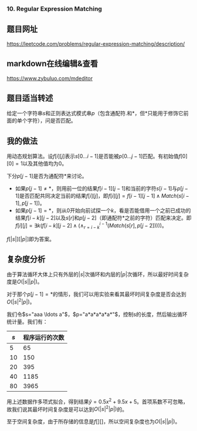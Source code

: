 ###  10. Regular Expression Matching

## 题目网址
https://leetcode.com/problems/regular-expression-matching/description/
## markdown在线编辑&查看
https://www.zybuluo.com/mdeditor
## 题目适当转述
给定一个字符串$s$和正则表达式模式串$p$（包含通配符.和\*，但\*只能用于修饰它前面的单个字符），问是否匹配。

## 我的做法
用动态规划算法。设$f[i][j]$表示$s[0 \ldots i-1]$是否能被$p[0 \ldots j-1]$匹配。有初始值$f[0][0]=1$以及其他值均为$0$。

下分$p[j-1]$是否为通配符\*来讨论。

* 如果$p[j-1]\neq*$，则用前一位的结果$f[i-1][j-1]$和当前的字符$s[i-1]$与$p[j-1]$是否匹配共同决定当前的结果$f[i][j]$，即$f[i][j]=f[i-1][j-1] \land Match(s[i-1],p[j-1])$。
* 如果$p[j-1]=*$，则从$0$开始向前试探一个$k$，看是否能借用一个之前已成功的结果$f[i-k][j-2]$以及$s[r]$和$p[j-2]$（即通配符$*$之前的字符）匹配来决定。即$f[i][j]=\exists k(f[i-k][j-2] \land (\land_{r=i-k}^{i-1}(Match(s[r],p[j-2]))))$。

$f[|s|][|p|]$即为答案。

## 复杂度分析
由于算法循环大体上只有外层的$|s|$次循环和内层的$|p|$次循环，所以最好时间复杂度是$O(|s||p|)$。

对于那个$p[j-1]=*$的情形，我们可以用实验来看其最坏时间复杂度是否会达到$O(|s|^2|p|)$。

我们令$s="aaa \ldots a"$，$p="a*a*a*a*a*"$，控制s的长度，然后输出循环统计量。我们有：

|$s$| 程序运行的次数|
|--|-------|
|5|65|
|10|150|
|20|395|
|40|1185|
|80|3965|

用上述数据作多项式拟合，得到结果$\hat{y}=0.5x^2+9.5x+5$。首项系数不可忽略，故我们说其最坏时间复杂度是可以达到$O(|s|^2|p|)$的。

至于空间复杂度，由于所存储的信息是$f[][]$，所以空间复杂度也为$O(|s||p|)$。
